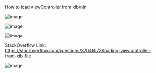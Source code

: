 How to load ViewController from xib/nin



![image](https://user-images.githubusercontent.com/81428296/148496552-4565c791-f0c3-4206-9b64-b353f754aec5.png)

![image](https://user-images.githubusercontent.com/81428296/148496787-b5ed71e6-4028-4fca-be8b-88674b49a462.png)

![image](https://user-images.githubusercontent.com/81428296/148507441-a3c926d3-d721-447a-8b12-9c945d0c0e32.png)


StackOverflow Link: https://stackoverflow.com/questions/37046573/loading-viewcontroller-from-xib-file

![image](https://user-images.githubusercontent.com/81428296/148496708-7a8183da-005c-4234-91f1-b2f1a3672f24.png)
